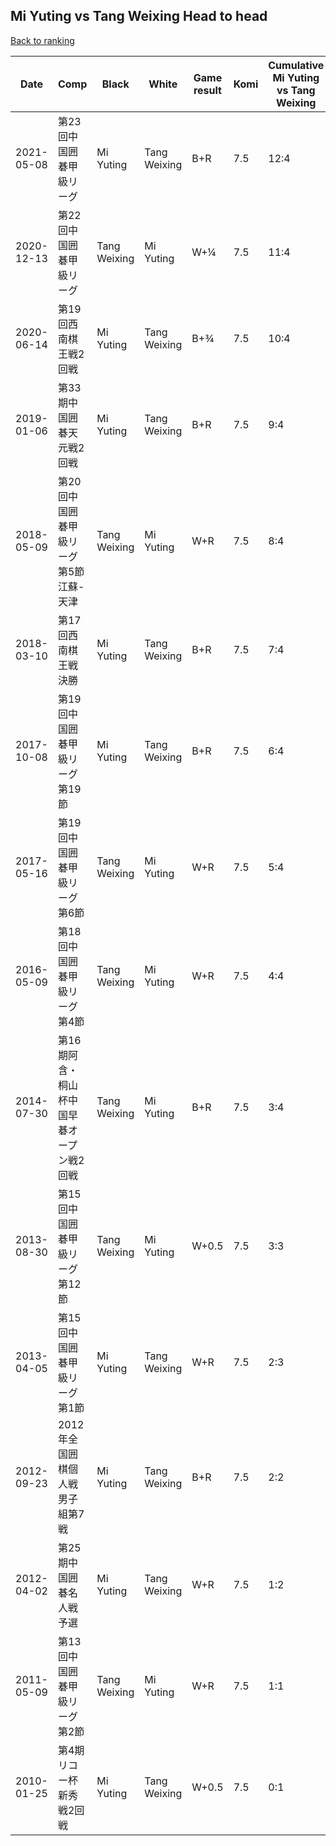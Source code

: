 ## Mi Yuting vs Tang Weixing Head to head

[Back to ranking](../../index.md)




| **Date** | **Comp** | **Black** | **White** | **Game result** | **Komi** | **Cumulative Mi Yuting vs Tang Weixing** | **Mi Yuting streak** | **Tang Weixing streak** | 
| --- | --- | --- | --- | --- | --- | --- | --- | --- |
| 2021-05-08 | 第23回中国囲碁甲級リーグ | Mi Yuting | Tang Weixing | B+R | 7.5 | 12:4 | 9 | 0 | 
| 2020-12-13 | 第22回中国囲碁甲級リーグ | Tang Weixing | Mi Yuting | W+¼ | 7.5 | 11:4 | 8 | 0 | 
| 2020-06-14 | 第19回西南棋王戦2回戦 | Mi Yuting | Tang Weixing | B+¾ | 7.5 | 10:4 | 7 | 0 | 
| 2019-01-06 | 第33期中国囲碁天元戦2回戦 | Mi Yuting | Tang Weixing | B+R | 7.5 | 9:4 | 6 | 0 | 
| 2018-05-09 | 第20回中国囲碁甲級リーグ第5節江蘇-天津 | Tang Weixing | Mi Yuting | W+R | 7.5 | 8:4 | 5 | 0 | 
| 2018-03-10 | 第17回西南棋王戦決勝 | Mi Yuting | Tang Weixing | B+R | 7.5 | 7:4 | 4 | 0 | 
| 2017-10-08 | 第19回中国囲碁甲級リーグ第19節 | Mi Yuting | Tang Weixing | B+R | 7.5 | 6:4 | 3 | 0 | 
| 2017-05-16 | 第19回中国囲碁甲級リーグ第6節 | Tang Weixing | Mi Yuting | W+R | 7.5 | 5:4 | 2 | 0 | 
| 2016-05-09 | 第18回中国囲碁甲級リーグ第4節 | Tang Weixing | Mi Yuting | W+R | 7.5 | 4:4 | 1 | 0 | 
| 2014-07-30 | 第16期阿含・桐山杯中国早碁オープン戦2回戦 | Tang Weixing | Mi Yuting | B+R | 7.5 | 3:4 | 0 | 1 | 
| 2013-08-30 | 第15回中国囲碁甲級リーグ第12節 | Tang Weixing | Mi Yuting | W+0.5 | 7.5 | 3:3 | 1 | 0 | 
| 2013-04-05 | 第15回中国囲碁甲級リーグ第1節 | Mi Yuting | Tang Weixing | W+R | 7.5 | 2:3 | 0 | 1 | 
| 2012-09-23 | 2012年全国囲棋個人戦男子組第7戦 | Mi Yuting | Tang Weixing | B+R | 7.5 | 2:2 | 1 | 0 | 
| 2012-04-02 | 第25期中国囲碁名人戦予選 | Mi Yuting | Tang Weixing | W+R | 7.5 | 1:2 | 0 | 1 | 
| 2011-05-09 | 第13回中国囲碁甲級リーグ第2節 | Tang Weixing | Mi Yuting | W+R | 7.5 | 1:1 | 1 | 0 | 
| 2010-01-25 | 第4期リコー杯新秀戦2回戦 | Mi Yuting | Tang Weixing | W+0.5 | 7.5 | 0:1 | 0 | 1 |




